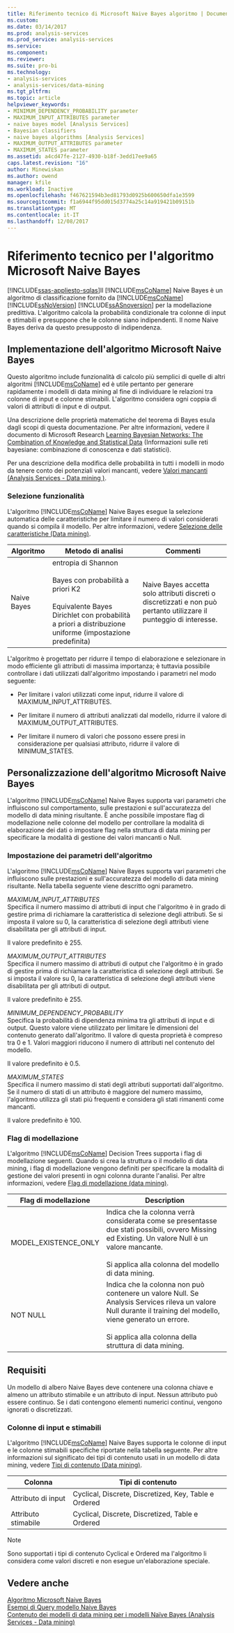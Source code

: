 ```yaml
---
title: Riferimento tecnico di Microsoft Naive Bayes algoritmo | Documenti Microsoft
ms.custom: 
ms.date: 03/14/2017
ms.prod: analysis-services
ms.prod_service: analysis-services
ms.service: 
ms.component: 
ms.reviewer: 
ms.suite: pro-bi
ms.technology:
- analysis-services
- analysis-services/data-mining
ms.tgt_pltfrm: 
ms.topic: article
helpviewer_keywords:
- MINIMUM_DEPENDENCY_PROBABILITY parameter
- MAXIMUM_INPUT_ATTRIBUTES parameter
- naive bayes model [Analysis Services]
- Bayesian classifiers
- naive bayes algorithms [Analysis Services]
- MAXIMUM_OUTPUT_ATTRIBUTES parameter
- MAXIMUM_STATES parameter
ms.assetid: a4cd47fe-2127-4930-b18f-3edd17ee9a65
caps.latest.revision: "16"
author: Minewiskan
ms.author: owend
manager: kfile
ms.workload: Inactive
ms.openlocfilehash: f467621594b3ed81793d0925b600650dfa1e3599
ms.sourcegitcommit: f1a6944f95dd015d3774a25c14a919421b09151b
ms.translationtype: MT
ms.contentlocale: it-IT
ms.lasthandoff: 12/08/2017
---
```

# <a name="microsoft-naive-bayes-algorithm-technical-reference"></a>Riferimento tecnico per l'algoritmo Microsoft Naive Bayes
[!INCLUDE[ssas-appliesto-sqlas](../../includes/ssas-appliesto-sqlas.md)]Il [!INCLUDE[msCoName](../../includes/msconame-md.md)] Naive Bayes è un algoritmo di classificazione fornito da [!INCLUDE[msCoName](../../includes/msconame-md.md)] [!INCLUDE[ssNoVersion](../../includes/ssnoversion-md.md)] [!INCLUDE[ssASnoversion](../../includes/ssasnoversion-md.md)] per la modellazione predittiva. L'algoritmo calcola la probabilità condizionale tra colonne di input e stimabili e presuppone che le colonne siano indipendenti. Il nome Naive Bayes deriva da questo presupposto di indipendenza.  
  
## <a name="implementation-of-the-microsoft-naive-bayes-algorithm"></a>Implementazione dell'algoritmo Microsoft Naive Bayes  
 Questo algoritmo include funzionalità di calcolo più semplici di quelle di altri algoritmi [!INCLUDE[msCoName](../../includes/msconame-md.md)] ed è utile pertanto per generare rapidamente i modelli di data mining al fine di individuare le relazioni tra colonne di input e colonne stimabili. L'algoritmo considera ogni coppia di valori di attributi di input e di output.  
  
 Una descrizione delle proprietà matematiche del teorema di Bayes esula dagli scopi di questa documentazione. Per altre informazioni, vedere il documento di Microsoft Research [Learning Bayesian Networks: The Combination of Knowledge and Statistical Data](http://go.microsoft.com/fwlink/?LinkId=207029) (Informazioni sulle reti bayesiane: combinazione di conoscenza e dati statistici).  
  
 Per una descrizione della modifica delle probabilità in tutti i modelli in modo da tenere conto dei potenziali valori mancanti, vedere [Valori mancanti &#40;Analysis Services - Data mining &#41;](../../analysis-services/data-mining/missing-values-analysis-services-data-mining.md).  
  
### <a name="feature-selection"></a>Selezione funzionalità  
 L'algoritmo [!INCLUDE[msCoName](../../includes/msconame-md.md)] Naive Bayes esegue la selezione automatica delle caratteristiche per limitare il numero di valori considerati quando si compila il modello. Per altre informazioni, vedere [Selezione delle caratteristiche &#40;Data mining&#41;](../../analysis-services/data-mining/feature-selection-data-mining.md).  
  
|Algoritmo|Metodo di analisi|Commenti|  
|---------------|------------------------|--------------|  
|Naive Bayes|entropia di Shannon<br /><br /> Bayes con probabilità a priori K2<br /><br /> Equivalente Bayes Dirichlet con probabilità a priori a distribuzione uniforme (impostazione predefinita)|Naive Bayes accetta solo attributi discreti o discretizzati e non può pertanto utilizzare il punteggio di interesse.|  
  
 L'algoritmo è progettato per ridurre il tempo di elaborazione e selezionare in modo efficiente gli attributi di massima importanza; è tuttavia possibile controllare i dati utilizzati dall'algoritmo impostando i parametri nel modo seguente:  
  
-   Per limitare i valori utilizzati come input, ridurre il valore di MAXIMUM_INPUT_ATTRIBUTES.  
  
-   Per limitare il numero di attributi analizzati dal modello, ridurre il valore di MAXIMUM_OUTPUT_ATTRIBUTES.  
  
-   Per limitare il numero di valori che possono essere presi in considerazione per qualsiasi attributo, ridurre il valore di MINIMUM_STATES.  
  
## <a name="customizing-the-naive-bayes-algorithm"></a>Personalizzazione dell'algoritmo Microsoft Naive Bayes  
 L'algoritmo [!INCLUDE[msCoName](../../includes/msconame-md.md)] Naive Bayes supporta vari parametri che influiscono sul comportamento, sulle prestazioni e sull'accuratezza del modello di data mining risultante. È anche possibile impostare flag di modellazione nelle colonne del modello per controllare la modalità di elaborazione dei dati o impostare flag nella struttura di data mining per specificare la modalità di gestione dei valori mancanti o Null.  
  
### <a name="setting-algorithm-parameters"></a>Impostazione dei parametri dell'algoritmo  
 L'algoritmo [!INCLUDE[msCoName](../../includes/msconame-md.md)] Naive Bayes supporta vari parametri che influiscono sulle prestazioni e sull'accuratezza del modello di data mining risultante. Nella tabella seguente viene descritto ogni parametro.  
  
 *MAXIMUM_INPUT_ATTRIBUTES*  
 Specifica il numero massimo di attributi di input che l'algoritmo è in grado di gestire prima di richiamare la caratteristica di selezione degli attributi. Se si imposta il valore su 0, la caratteristica di selezione degli attributi viene disabilitata per gli attributi di input.  
  
 Il valore predefinito è 255.  
  
 *MAXIMUM_OUTPUT_ATTRIBUTES*  
 Specifica il numero massimo di attributi di output che l'algoritmo è in grado di gestire prima di richiamare la caratteristica di selezione degli attributi. Se si imposta il valore su 0, la caratteristica di selezione degli attributi viene disabilitata per gli attributi di output.  
  
 Il valore predefinito è 255.  
  
 *MINIMUM_DEPENDENCY_PROBABILITY*  
 Specifica la probabilità di dipendenza minima tra gli attributi di input e di output. Questo valore viene utilizzato per limitare le dimensioni del contenuto generato dall'algoritmo. Il valore di questa proprietà è compreso tra 0 e 1. Valori maggiori riducono il numero di attributi nel contenuto del modello.  
  
 Il valore predefinito è 0.5.  
  
 *MAXIMUM_STATES*  
 Specifica il numero massimo di stati degli attributi supportati dall'algoritmo. Se il numero di stati di un attributo è maggiore del numero massimo, l'algoritmo utilizza gli stati più frequenti e considera gli stati rimanenti come mancanti.  
  
 Il valore predefinito è 100.  
  
### <a name="modeling-flags"></a>Flag di modellazione  
 L'algoritmo [!INCLUDE[msCoName](../../includes/msconame-md.md)] Decision Trees supporta i flag di modellazione seguenti. Quando si crea la struttura o il modello di data mining, i flag di modellazione vengono definiti per specificare la modalità di gestione dei valori presenti in ogni colonna durante l'analisi. Per altre informazioni, vedere [Flag di modellazione &#40;data mining&#41;](../../analysis-services/data-mining/modeling-flags-data-mining.md).  
  
|Flag di modellazione|Description|  
|-------------------|-----------------|  
|MODEL_EXISTENCE_ONLY|Indica che la colonna verrà considerata come se presentasse due stati possibili, ovvero Missing ed Existing. Un valore Null è un valore mancante.<br /><br /> Si applica alla colonna del modello di data mining.|  
|NOT NULL|Indica che la colonna non può contenere un valore Null. Se Analysis Services rileva un valore Null durante il training del modello, viene generato un errore.<br /><br /> Si applica alla colonna della struttura di data mining.|  
  
## <a name="requirements"></a>Requisiti  
 Un modello di albero Naive Bayes deve contenere una colonna chiave e almeno un attributo stimabile e un attributo di input. Nessun attributo può essere continuo. Se i dati contengono elementi numerici continui, vengono ignorati o discretizzati.  
  
### <a name="input-and-predictable-columns"></a>Colonne di input e stimabili  
 L'algoritmo [!INCLUDE[msCoName](../../includes/msconame-md.md)] Naive Bayes supporta le colonne di input e le colonne stimabili specifiche riportate nella tabella seguente. Per altre informazioni sul significato dei tipi di contenuto usati in un modello di data mining, vedere [Tipi di contenuto &#40;Data mining&#41;](../../analysis-services/data-mining/content-types-data-mining.md).  
  
|Colonna|Tipi di contenuto|  
|------------|-------------------|  
|Attributo di input|Cyclical, Discrete, Discretized, Key, Table e Ordered|  
|Attributo stimabile|Cyclical, Discrete, Discretized, Table e Ordered|  
  
> [!NOTE]  
>  Sono supportati i tipi di contenuto Cyclical e Ordered ma l'algoritmo li considera come valori discreti e non esegue un'elaborazione speciale.  
  
## <a name="see-also"></a>Vedere anche  
 [Algoritmo Microsoft Naive Bayes](../../analysis-services/data-mining/microsoft-naive-bayes-algorithm.md)   
 [Esempi di Query modello Naive Bayes](../../analysis-services/data-mining/naive-bayes-model-query-examples.md)   
 [Contenuto dei modelli di data mining per i modelli Naïve Bayes &#40;Analysis Services - Data mining&#41;](../../analysis-services/data-mining/mining-model-content-for-naive-bayes-models-analysis-services-data-mining.md)  
  
  
